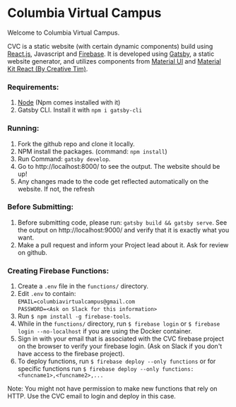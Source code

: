 # Columbia Virtual Campus

Welcome to Columbia Virtual Campus.

CVC is a static website (with certain dynamic components) build using 
[React.js](https://reactjs.org/, "React JS"), Javascript and [Firebase](https://firebase.google.com/, "Firebase"). 
It is developed using [Gatsby](https://www.gatsbyjs.org/docs/, "Gatsby"), a static website generator, and utilizes components from [Material UI](https://material-ui.com/getting-started/templates/, "Material UI") and [Material Kit React (By Creative Tim)](https://demos.creative-tim.com/material-kit-react/#/, "Material Kit React").


### Requirements:
1. [Node](https://nodejs.org/en/download/, "Node") (Npm comes installed with it)
2. Gatsby CLI. Install it with `npm i gatsby-cli`


### Running:
1. Fork the github repo and clone it locally.
2. NPM install the packages. (command: `npm install`)
3. Run Command: `gatsby develop`.
4. Go to http://localhost:8000/ to see the output. The website should be up!
5. Any changes made to the code get reflected automatically on the website. If not, the refresh

### Before Submitting:
1. Before submitting code, please run: `gatsby build && gatsby serve`. See the output on http://localhost:9000/ and verify that it is exactly what you want.
2. Make a pull request and inform your Project lead about it. Ask for review on github.


### Creating Firebase Functions:
1. Create a `.env` file in the `functions/` directory.
2. Edit `.env` to contain:  \
`EMAIL=columbiavirtualcampus@gmail.com` \
`PASSWORD=<Ask on Slack for this information>` 
3. Run `$ npm install -g firebase-tools`.
4. While in the `functions/` directory, run `$ firebase login` or `$ firebase login --no-localhost` if you are using the Docker container.
5. Sign in with your email that is associated with the CVC firebase project on the browser to verify your firebase login. (Ask on Slack if you don't have access to the firebase project).
6. To deploy functions, run `$ firebase deploy --only functions` or for specific functions run `$ firebase deploy --only functions:<funcname1>,<funcname2>,...`

Note: You might not have permission to make new functions that rely on HTTP. Use the CVC email to login and deploy in this case.